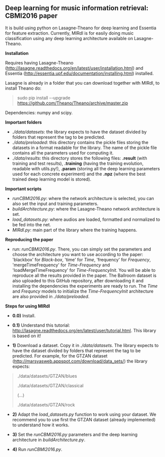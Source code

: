 Deep learning for music information retrieval: CBMI2016 paper
-----------------------------
It is build using python on Lasagne-Theano for deep learning and Essentia for feature extraction.
Currently, MIRdl is for easily doing music classification using any deep learning architecture available on Lasagne-Theano.

**Installation**
 
Requires having Lasagne-Theano (http://lasagne.readthedocs.org/en/latest/user/installation.html) and Essentia (http://essentia.upf.edu/documentation/installing.html) installed.

Lasagne is already in a folder that you can download together with MIRdl, to install Theano do: 
> sudo pip install --upgrade https://github.com/Theano/Theano/archive/master.zip

Dependencies: numpy and scipy.

**Important folders**
- *./data/datasets*: the library expects to have the dataset divided by folders that represent the tag to be predicted. 
- *./data/preloaded*: this directory contains the pickle files storing the datasets in a format readable for the library. The name of the pickle file contains all the parameters used for computing it.
- *./data/results*: this directory stores the following files: **.result** (with training and test results), **.training** (having the training evolution, readable with utils.py!), **.param** (storing all the deep learning parameters used for each concrete experiment) and the **.npz** (where the best trained deep learning model is stored).
 
**Important scripts**
- *runCBMI2016.py*: where the network architecture is selected, you can also set the input and training parameters.
- *buildArchitecture.py*: where the Lasagne-Theano network architecture is set.
- *load_datasets.py*: where audios are loaded, formatted and normalized to be fed into the net. 
- *MIRdl.py*: main part of the library where the training happens.

**Reproducing the paper**
- run: *runCBMI2016.py*. There, you can simply set the parameters and choose the architecture you want to use according to the paper: 'blackbox' for *Black-box*, 'time' for *Time*, 'frequency' for *Frequency*, 'mergeTimeFrequency' for *Time-Frequency* and 'loadMergeTimeFrequency' for *Time-FrequencyInit*. You will be able to reproduce all the results provided in the paper. The Ballroom dataset is also uploaded to this GitHub repository, after downloading it and installing the dependencies the experiments are ready to run. The *Time* and *Frequncy* models to initialize the *Time-FrequencyInit* architecture are also provided in *./data/preloaded*.

**Steps for using MIRdl**
- **0.0)** Install.

- **0.1)** Understand this tutorial: http://lasagne.readthedocs.org/en/latest/user/tutorial.html. This library is based on it!

- **1)** Download a dataset. Copy it in *./data/datasets*. The library expects to have the dataset divided by folders that represent the tag to be predicted. 
For example, for the GTZAN dataset (http://marsyasweb.appspot.com/download/data_sets/) the library expects:
>./data/datasets/GTZAN/blues
>
>./data/datasets/GTZAN/classical
>
> (...)
>
>./data/datasets/GTZAN/rock
- **2)** Adapt the *load_datasets.py* function to work using your dataset. We recommend you to use first the GTZAN dataset (already implemented) to understand how it works.

- **3)** Set the *runCBMI2016.py* parameters and the deep learning architecture in *buildArchitecture.py*.

- **4)** Run *runCBMI2016.py*.
